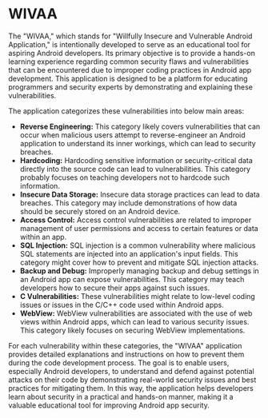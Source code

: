 # WIVAA
The "WIVAA," which stands for "Willfully Insecure and Vulnerable Android Application," is intentionally developed to serve as an educational tool for aspiring Android developers. Its primary objective is to provide a hands-on learning experience regarding common security flaws and vulnerabilities that can be encountered due to improper coding practices in Android app development. This application is designed to be a platform for educating programmers and security experts by demonstrating and explaining these vulnerabilities.

The application categorizes these vulnerabilities into below main areas:

* **Reverse Engineering:** This category likely covers vulnerabilities that can occur when malicious users attempt to reverse-engineer an Android application to understand its inner workings, which can lead to security breaches.
* **Hardcoding:** Hardcoding sensitive information or security-critical data directly into the source code can lead to vulnerabilities. This category probably focuses on teaching developers not to hardcode such information.
* **Insecure Data Storage:** Insecure data storage practices can lead to data breaches. This category may include demonstrations of how data should be securely stored on an Android device.
* **Access Control:** Access control vulnerabilities are related to improper management of user permissions and access to certain features or data within an app.
* **SQL Injection:** SQL injection is a common vulnerability where malicious SQL statements are injected into an application's input fields. This category might cover how to prevent and mitigate SQL injection attacks.
* **Backup and Debug:** Improperly managing backup and debug settings in an Android app can expose vulnerabilities. This category may teach developers how to secure their apps against such issues.
* **C Vulnerabilities:** These vulnerabilities might relate to low-level coding issues or issues in the C/C++ code used within Android apps.
* **WebView:** WebView vulnerabilities are associated with the use of web views within Android apps, which can lead to various security issues. This category likely focuses on securing WebView implementations.


For each vulnerability within these categories, the "WIVAA" application provides detailed explanations and instructions on how to prevent them during the code development process. The goal is to enable users, especially Android developers, to understand and defend against potential attacks on their code by demonstrating real-world security issues and best practices for mitigating them. In this way, the application helps developers learn about security in a practical and hands-on manner, making it a valuable educational tool for improving Android app security.
